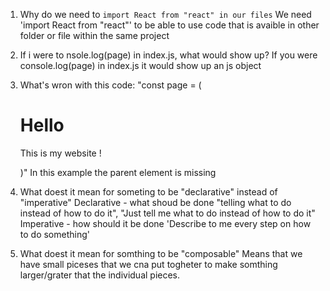 1. Why do we need to `import React from "react" in our files`
    We need 'import React from "react"' to be able to use code  that is avaible in other folder or file within the same project

2. If i were to nsole.log(page) in index.js, what would show up?
    If you were console.log(page) in index.js it would show up an  js object 

3. What's wron with this code:
    "const page = (
        <h1>Hello</h1>
        <p>This is my website !</p>
    )"
    In this example the parent element is missing

4. What doest it mean for someting to be "declarative" instead of "imperative"
    Declarative - what shoud be done "telling what to do       instead of how to do it", 
    "Just tell me what to do instead of how to do it"
    Imperative - how should it be done 
    'Describe to me every step on how to do something'



5. What doest it mean for somthing to be "composable"
    Means that we have small piceses that we cna put togheter to make somthing larger/grater that the individual pieces.